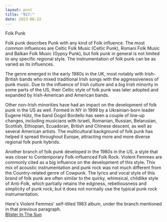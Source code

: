 ```yaml
---
layout: post
title: "917:"
date: 2023-06-22
---
```


Folk Punk

Folk punk describes Punk with any kind of Folk influence. The most common influences are Celtic Folk Music (Celtic Punk), Romani Folk Music and Balkan Folk Music (Gypsy Punk), but folk punk in general is not limited to any specific regional style. The instrumentation of folk punk can be as varied as its influences.

The genre emerged in the early 1980s in the UK, most notably with Irish-British bands who mixed traditional Irish songs with the aggressiveness of punk music. Due to the influence of Irish culture and a big Irish minority in some parts of the US, their Celtic style of folk punk was later adopted and expanded by Irish-American and American bands.

Other non-Irish minorities have had an impact on the development of folk punk in the US as well. Formed in NY in 1999 by a Ukrainian-born leader Eugene Hütz, the band Gogol Bordello has seen a couple of line-up changes, including musicians with Israeli, Romanian, Russian, Belarusian, Scottish, Ethiopian, Ecuadoran, British and Chinese descent, as well as several American artists. The multicultural background of folk punk has helped it spread throughout Europe, attracting more and more diverse regional folk punk hybrids.

Another branch of folk punk developed in the 1980s in the US, a style that was closer to Contemporary Folk-influenced Folk Rock. Violent Femmes are commonly cited as a big influence on the development of this style. This mix of acoustic instrumentation and punk rock was not much different from the Country-related genre of Cowpunk. The lyrics and vocal style of this brand of folk punk are often similar to the quirky, whimsical, childlike style of Anti-Folk, which partially retains the edginess, rebelliousness and simplicity of punk rock, but it does not normally use the typical punk rock instrumentation.

Here's Violent Femmes' self-titled 1983 album, under the branch mentioned in that previous paragraph.  
[Blister In The Sun](https://youtu.be/0ErfWUcIp8Q)

